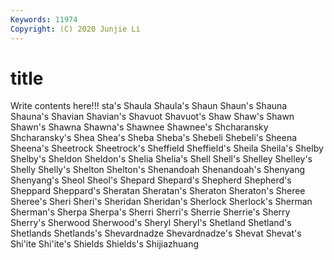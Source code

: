 ```yaml
---
Keywords: 11974
Copyright: (C) 2020 Junjie Li
---
```


# title

Write contents here!!!
sta's 
Shaula 
Shaula's
Shaun 
Shaun's 
Shauna 
Shauna's 
Shavian 
Shavian's 
Shavuot 
Shavuot's 
Shaw 
Shaw's
Shawn 
Shawn's 
Shawna 
Shawna's 
Shawnee 
Shawnee's 
Shcharansky 
Shcharansky's 
Shea 
Shea's
Sheba 
Sheba's 
Shebeli 
Shebeli's 
Sheena 
Sheena's 
Sheetrock 
Sheetrock's 
Sheffield 
Sheffield's
Sheila 
Sheila's 
Shelby 
Shelby's 
Sheldon 
Sheldon's 
Shelia 
Shelia's 
Shell 
Shell's
Shelley 
Shelley's 
Shelly 
Shelly's 
Shelton 
Shelton's 
Shenandoah 
Shenandoah's 
Shenyang 
Shenyang's
Sheol 
Sheol's 
Shepard 
Shepard's 
Shepherd 
Shepherd's 
Sheppard 
Sheppard's 
Sheratan 
Sheratan's
Sheraton 
Sheraton's 
Sheree 
Sheree's 
Sheri 
Sheri's 
Sheridan 
Sheridan's 
Sherlock 
Sherlock's
Sherman 
Sherman's 
Sherpa 
Sherpa's 
Sherri 
Sherri's 
Sherrie 
Sherrie's 
Sherry 
Sherry's
Sherwood 
Sherwood's 
Sheryl 
Sheryl's 
Shetland 
Shetland's 
Shetlands 
Shetlands's 
Shevardnadze 
Shevardnadze's
Shevat 
Shevat's 
Shi'ite 
Shi'ite's 
Shields 
Shields's 
Shijiazhuang 
